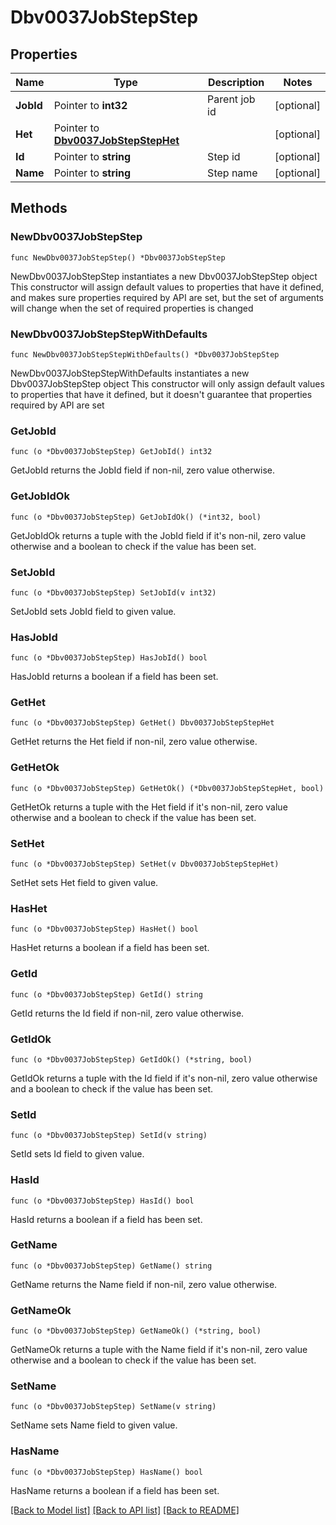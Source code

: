 # Dbv0037JobStepStep

## Properties

Name | Type | Description | Notes
------------ | ------------- | ------------- | -------------
**JobId** | Pointer to **int32** | Parent job id | [optional] 
**Het** | Pointer to [**Dbv0037JobStepStepHet**](Dbv0037JobStepStepHet.md) |  | [optional] 
**Id** | Pointer to **string** | Step id | [optional] 
**Name** | Pointer to **string** | Step name | [optional] 

## Methods

### NewDbv0037JobStepStep

`func NewDbv0037JobStepStep() *Dbv0037JobStepStep`

NewDbv0037JobStepStep instantiates a new Dbv0037JobStepStep object
This constructor will assign default values to properties that have it defined,
and makes sure properties required by API are set, but the set of arguments
will change when the set of required properties is changed

### NewDbv0037JobStepStepWithDefaults

`func NewDbv0037JobStepStepWithDefaults() *Dbv0037JobStepStep`

NewDbv0037JobStepStepWithDefaults instantiates a new Dbv0037JobStepStep object
This constructor will only assign default values to properties that have it defined,
but it doesn't guarantee that properties required by API are set

### GetJobId

`func (o *Dbv0037JobStepStep) GetJobId() int32`

GetJobId returns the JobId field if non-nil, zero value otherwise.

### GetJobIdOk

`func (o *Dbv0037JobStepStep) GetJobIdOk() (*int32, bool)`

GetJobIdOk returns a tuple with the JobId field if it's non-nil, zero value otherwise
and a boolean to check if the value has been set.

### SetJobId

`func (o *Dbv0037JobStepStep) SetJobId(v int32)`

SetJobId sets JobId field to given value.

### HasJobId

`func (o *Dbv0037JobStepStep) HasJobId() bool`

HasJobId returns a boolean if a field has been set.

### GetHet

`func (o *Dbv0037JobStepStep) GetHet() Dbv0037JobStepStepHet`

GetHet returns the Het field if non-nil, zero value otherwise.

### GetHetOk

`func (o *Dbv0037JobStepStep) GetHetOk() (*Dbv0037JobStepStepHet, bool)`

GetHetOk returns a tuple with the Het field if it's non-nil, zero value otherwise
and a boolean to check if the value has been set.

### SetHet

`func (o *Dbv0037JobStepStep) SetHet(v Dbv0037JobStepStepHet)`

SetHet sets Het field to given value.

### HasHet

`func (o *Dbv0037JobStepStep) HasHet() bool`

HasHet returns a boolean if a field has been set.

### GetId

`func (o *Dbv0037JobStepStep) GetId() string`

GetId returns the Id field if non-nil, zero value otherwise.

### GetIdOk

`func (o *Dbv0037JobStepStep) GetIdOk() (*string, bool)`

GetIdOk returns a tuple with the Id field if it's non-nil, zero value otherwise
and a boolean to check if the value has been set.

### SetId

`func (o *Dbv0037JobStepStep) SetId(v string)`

SetId sets Id field to given value.

### HasId

`func (o *Dbv0037JobStepStep) HasId() bool`

HasId returns a boolean if a field has been set.

### GetName

`func (o *Dbv0037JobStepStep) GetName() string`

GetName returns the Name field if non-nil, zero value otherwise.

### GetNameOk

`func (o *Dbv0037JobStepStep) GetNameOk() (*string, bool)`

GetNameOk returns a tuple with the Name field if it's non-nil, zero value otherwise
and a boolean to check if the value has been set.

### SetName

`func (o *Dbv0037JobStepStep) SetName(v string)`

SetName sets Name field to given value.

### HasName

`func (o *Dbv0037JobStepStep) HasName() bool`

HasName returns a boolean if a field has been set.


[[Back to Model list]](../README.md#documentation-for-models) [[Back to API list]](../README.md#documentation-for-api-endpoints) [[Back to README]](../README.md)


